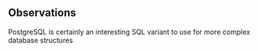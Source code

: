 ## Observations
PostgreSQL is certainly an interesting SQL variant to use for more complex database structures